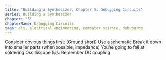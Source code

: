 ```yaml
---
title: "Building a Synthesizer, Chapter 5: Debugging Circuits"
series: Building a Synthesizer
chapter: "5"
chapterName: Debugging Circuits
tags: diy, electrical engineering, computer science, debugging
---
```


Consider obvious things first: (Ground short)
Use a schematic
Break it down into smaller parts (when possible, impedance)
You're going to fail at soldering
Oscilliscope tips: Remember DC coupling
